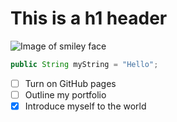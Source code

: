 # This is a h1 header
![Image of smiley face](https://github.com/nbhCPP/skills-communicate-using-markdown/assets/143151761/8ebf7765-c170-45c9-85ac-4a7a653f306c)

``` java
public String myString = "Hello";  
```

- [ ] Turn on GitHub pages
- [ ] Outline my portfolio
- [X] Introduce myself to the world
